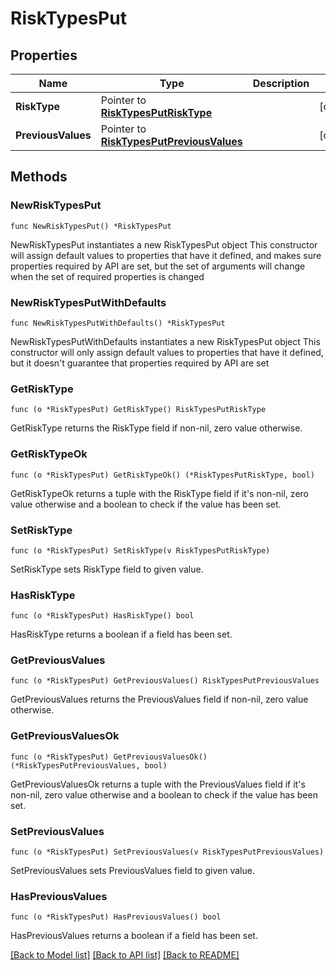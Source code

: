 # RiskTypesPut

## Properties

Name | Type | Description | Notes
------------ | ------------- | ------------- | -------------
**RiskType** | Pointer to [**RiskTypesPutRiskType**](RiskTypesPutRiskType.md) |  | [optional] 
**PreviousValues** | Pointer to [**RiskTypesPutPreviousValues**](RiskTypesPutPreviousValues.md) |  | [optional] 

## Methods

### NewRiskTypesPut

`func NewRiskTypesPut() *RiskTypesPut`

NewRiskTypesPut instantiates a new RiskTypesPut object
This constructor will assign default values to properties that have it defined,
and makes sure properties required by API are set, but the set of arguments
will change when the set of required properties is changed

### NewRiskTypesPutWithDefaults

`func NewRiskTypesPutWithDefaults() *RiskTypesPut`

NewRiskTypesPutWithDefaults instantiates a new RiskTypesPut object
This constructor will only assign default values to properties that have it defined,
but it doesn't guarantee that properties required by API are set

### GetRiskType

`func (o *RiskTypesPut) GetRiskType() RiskTypesPutRiskType`

GetRiskType returns the RiskType field if non-nil, zero value otherwise.

### GetRiskTypeOk

`func (o *RiskTypesPut) GetRiskTypeOk() (*RiskTypesPutRiskType, bool)`

GetRiskTypeOk returns a tuple with the RiskType field if it's non-nil, zero value otherwise
and a boolean to check if the value has been set.

### SetRiskType

`func (o *RiskTypesPut) SetRiskType(v RiskTypesPutRiskType)`

SetRiskType sets RiskType field to given value.

### HasRiskType

`func (o *RiskTypesPut) HasRiskType() bool`

HasRiskType returns a boolean if a field has been set.

### GetPreviousValues

`func (o *RiskTypesPut) GetPreviousValues() RiskTypesPutPreviousValues`

GetPreviousValues returns the PreviousValues field if non-nil, zero value otherwise.

### GetPreviousValuesOk

`func (o *RiskTypesPut) GetPreviousValuesOk() (*RiskTypesPutPreviousValues, bool)`

GetPreviousValuesOk returns a tuple with the PreviousValues field if it's non-nil, zero value otherwise
and a boolean to check if the value has been set.

### SetPreviousValues

`func (o *RiskTypesPut) SetPreviousValues(v RiskTypesPutPreviousValues)`

SetPreviousValues sets PreviousValues field to given value.

### HasPreviousValues

`func (o *RiskTypesPut) HasPreviousValues() bool`

HasPreviousValues returns a boolean if a field has been set.


[[Back to Model list]](../README.md#documentation-for-models) [[Back to API list]](../README.md#documentation-for-api-endpoints) [[Back to README]](../README.md)


